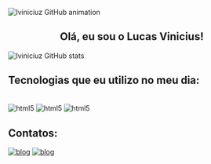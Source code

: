 ![lviniciuz GitHub animation](https://i.pinimg.com/originals/83/b8/09/83b809857acd41a7bad4935b4734f9fc.gif)
    <div>
    <text align="center">
## Olá, eu sou o Lucas Vinicius! 
</div>

![lviniciuz GitHub stats](https://github-readme-stats.vercel.app/api?username=lviniciuz&show_icons=true&theme=radical)

## Tecnologias que eu utilizo no meu dia:
<div style="display: inline-block"><br/>
    <img align="center" alt="html5" src="https://img.shields.io/badge/HTML5-E34F26?style=for-the-badge&logo=html5&logoColor=white"/>
<img align="center" alt="html5" src="https://img.shields.io/badge/CSS-239120?&style=for-the-badge&logo=css3&logoColor=white"/>
<img align="center" alt="html5" src="https://img.shields.io/badge/Python-3776AB?style=for-the-badge&logo=python&logoColor=white"/>
</div> 

## Contatos:
[![blog](https://img.shields.io/badge/Instagram-E4405F?style=for-the-badge&logo=instagram&logoColor=white)](https://www.instagram.com/l.viniciuz/)
[![blog](https://img.shields.io/badge/LinkedIn-0077B5?style=for-the-badge&logo=linkedin&logoColor=white)](https://www.linkedin.com/in/lucas-vinicius-a58431301/)
